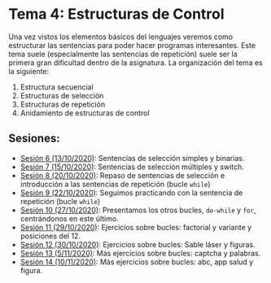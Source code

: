 # Tema 4: Estructuras de Control

Una vez vistos los elementos básicos del lenguajes veremos como estructurar las sentencias para poder hacer programas interesantes. Este tema suele (especialmente las sentencias de repetición) suele ser la primera gran dificultad dentro de la asignatura. La organización del tema es la siguiente:

1. Estructura secuencial
2. Estructuras de selección
3. Estructuras de repetición
4. Anidamiento de estructuras de control

## Sesiones:
* [Sesión 6 (13/10/2020)](tema4/s6.md): Sentencias de selección simples y binarias.
* [Sesión 7 (15/10/2020)](tema4/s7.md): Sentencias de selección múltiples y switch.
* [Sesión 8 (20/10/2020)](tema4/s8.md): Repaso de sentencias de selección e introducción a las sentencias de repetición (bucle `while`)
* [Sesión 9 (22/10/2020)](tema4/s9.md): Seguimos practicando con la sentencia de repetición (bucle `while`)
* [Sesión 10 (27/10/2020)](tema4/s10.md): Presentamos los otros bucles, `do-while` y `for`, centrándonos en este último.
* [Sesión 11 (29/10/2020)](tema4/s11.md): Ejercicios sobre bucles: factorial y variante y posiciones del 12.
* [Sesión 12 (30/10/2020)](tema4/s12.md): Ejercicios sobre bucles: Sable láser y figuras.
* [Sesión 13 (5/11/2020)](tema4/s13.md): Más ejercicios sobre bucles: captcha y palabras.
* [Sesión 14 (10/11/2020)](tema4/s14.md): Más ejercicios sobre bucles: abc, app salud y figura.

